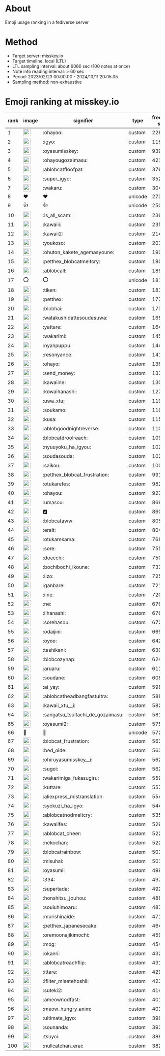 # About
Emoji usage ranking in a fediverse server

# Method
- Target server: misskey.io
- Target timeline: local (LTL)
- LTL sampling interval: about 6060 sec (100 notes at once)
- Note info reading interval: > 60 sec
- Period: 2023/02/23 00:00:00 - 2024/10/11 20:05:05 
- Sampling method: non-exhaustive

# Emoji ranking at misskey.io

|rank|image|signifier|type|frequency score|
|----|----|----|----|----|
|1|<img height="24" src="https://misskey.io/emoji/ohayoo.webp">|:ohayoo:|custom|228341|
|2|<img height="24" src="https://misskey.io/emoji/igyo.webp">|:igyo:|custom|115858|
|3|<img height="24" src="https://misskey.io/emoji/oyasumisskey.webp">|:oyasumisskey:|custom|93971|
|4|<img height="24" src="https://misskey.io/emoji/ohayougozaimasu.webp">|:ohayougozaimasu:|custom|42112|
|5|<img height="24" src="https://misskey.io/emoji/ablobcatfloofpat.webp">|:ablobcatfloofpat:|custom|37654|
|6|<img height="24" src="https://misskey.io/emoji/super_igyo.webp">|:super_igyo:|custom|35216|
|7|<img height="24" src="https://misskey.io/emoji/wakaru.webp">|:wakaru:|custom|30445|
|8|❤|❤|unicode|27333|
|9|👍|👍|unicode|25012|
|10|<img height="24" src="https://misskey.io/emoji/is_all_scam.webp">|:is_all_scam:|custom|23633|
|11|<img height="24" src="https://misskey.io/emoji/kawaiii.webp">|:kawaiii:|custom|23507|
|12|<img height="24" src="https://misskey.io/emoji/kawaii2.webp">|:kawaii2:|custom|21466|
|13|<img height="24" src="https://misskey.io/emoji/youkoso.webp">|:youkoso:|custom|20129|
|14|<img height="24" src="https://misskey.io/emoji/ohuton_kakete_agemasyoune.webp">|:ohuton_kakete_agemasyoune:|custom|19027|
|15|<img height="24" src="https://misskey.io/emoji/petthex_blobcatmeltcry.webp">|:petthex_blobcatmeltcry:|custom|19016|
|16|<img height="24" src="https://misskey.io/emoji/ablobcall.webp">|:ablobcall:|custom|18579|
|17|⭕|⭕|unicode|18136|
|18|<img height="24" src="https://misskey.io/emoji/tiken.webp">|:tiken:|custom|18125|
|19|<img height="24" src="https://misskey.io/emoji/petthex.webp">|:petthex:|custom|17785|
|20|<img height="24" src="https://misskey.io/emoji/blobhai.webp">|:blobhai:|custom|17381|
|21|<img height="24" src="https://misskey.io/emoji/watakushidattesoudesuwa.webp">|:watakushidattesoudesuwa:|custom|16510|
|22|<img height="24" src="https://misskey.io/emoji/yattare.webp">|:yattare:|custom|16429|
|23|<img height="24" src="https://misskey.io/emoji/wakarimi.webp">|:wakarimi:|custom|14561|
|24|<img height="24" src="https://misskey.io/emoji/nyanpuppu.webp">|:nyanpuppu:|custom|14421|
|25|<img height="24" src="https://misskey.io/emoji/resonyance.webp">|:resonyance:|custom|14150|
|26|<img height="24" src="https://misskey.io/emoji/ohayo.webp">|:ohayo:|custom|13647|
|27|<img height="24" src="https://misskey.io/emoji/send_money.webp">|:send_money:|custom|13335|
|28|<img height="24" src="https://misskey.io/emoji/kawaiine.webp">|:kawaiine:|custom|13052|
|29|<img height="24" src="https://misskey.io/emoji/kowaihanashi.webp">|:kowaihanashi:|custom|12736|
|30|<img height="24" src="https://misskey.io/emoji/uwa_xtu.webp">|:uwa_xtu:|custom|11968|
|31|<img height="24" src="https://misskey.io/emoji/soukamo.webp">|:soukamo:|custom|11607|
|32|<img height="24" src="https://misskey.io/emoji/kusa.webp">|:kusa:|custom|11598|
|33|<img height="24" src="https://misskey.io/emoji/ablobgoodnightreverse.webp">|:ablobgoodnightreverse:|custom|11072|
|34|<img height="24" src="https://misskey.io/emoji/blobcatdroolreach.webp">|:blobcatdroolreach:|custom|10914|
|35|<img height="24" src="https://misskey.io/emoji/nyuuyoku_ha_igyou.webp">|:nyuuyoku_ha_igyou:|custom|10227|
|36|<img height="24" src="https://misskey.io/emoji/soudasouda.webp">|:soudasouda:|custom|10211|
|37|<img height="24" src="https://misskey.io/emoji/saikou.webp">|:saikou:|custom|10056|
|38|<img height="24" src="https://misskey.io/emoji/petthex_blobcat_frustration.webp">|:petthex_blobcat_frustration:|custom|9915|
|39|<img height="24" src="https://misskey.io/emoji/otukarefes.webp">|:otukarefes:|custom|9822|
|40|<img height="24" src="https://misskey.io/emoji/ohayou.webp">|:ohayou:|custom|9276|
|41|<img height="24" src="https://misskey.io/emoji/umasou.webp">|:umasou:|custom|8669|
|42|<img height="24" src="https://misskey.io/emoji/a.webp">|:a:|custom|8604|
|43|<img height="24" src="https://misskey.io/emoji/blobcataww.webp">|:blobcataww:|custom|8058|
|44|<img height="24" src="https://misskey.io/emoji/erait.webp">|:erait:|custom|8047|
|45|<img height="24" src="https://misskey.io/emoji/otukaresama.webp">|:otukaresama:|custom|7687|
|46|<img height="24" src="https://misskey.io/emoji/sore.webp">|:sore:|custom|7554|
|47|<img height="24" src="https://misskey.io/emoji/doecchi.webp">|:doecchi:|custom|7505|
|48|<img height="24" src="https://misskey.io/emoji/bochibochi_ikoune.webp">|:bochibochi_ikoune:|custom|7372|
|49|<img height="24" src="https://misskey.io/emoji/iizo.webp">|:iizo:|custom|7250|
|50|<img height="24" src="https://misskey.io/emoji/ganbare.webp">|:ganbare:|custom|7214|
|51|<img height="24" src="https://misskey.io/emoji/iine.webp">|:iine:|custom|7209|
|52|<img height="24" src="https://misskey.io/emoji/ne.webp">|:ne:|custom|6769|
|53|<img height="24" src="https://misskey.io/emoji/iihanashi.webp">|:iihanashi:|custom|6760|
|54|<img height="24" src="https://misskey.io/emoji/sorehasou.webp">|:sorehasou:|custom|6727|
|55|<img height="24" src="https://misskey.io/emoji/odaijini.webp">|:odaijini:|custom|6692|
|56|<img height="24" src="https://misskey.io/emoji/oyoo.webp">|:oyoo:|custom|6429|
|57|<img height="24" src="https://misskey.io/emoji/tashikani.webp">|:tashikani:|custom|6308|
|58|<img height="24" src="https://misskey.io/emoji/blobcozynap.webp">|:blobcozynap:|custom|6243|
|59|<img height="24" src="https://misskey.io/emoji/aruaru.webp">|:aruaru:|custom|6112|
|60|<img height="24" src="https://misskey.io/emoji/soudane.webp">|:soudane:|custom|6082|
|61|<img height="24" src="https://misskey.io/emoji/ai_yay.webp">|:ai_yay:|custom|5989|
|62|<img height="24" src="https://misskey.io/emoji/ablobcatheadbangfastultra.webp">|:ablobcatheadbangfastultra:|custom|5880|
|63|<img height="24" src="https://misskey.io/emoji/kawaii_xtu__i.webp">|:kawaii_xtu__i:|custom|5820|
|64|<img height="24" src="https://misskey.io/emoji/sangatsu_tsuitachi_de_gozaimasu.webp">|:sangatsu_tsuitachi_de_gozaimasu:|custom|5815|
|65|<img height="24" src="https://misskey.io/emoji/oyasumi2.webp">|:oyasumi2:|custom|5756|
|66|🎉|🎉|unicode|5727|
|67|<img height="24" src="https://misskey.io/emoji/blobcat_frustration.webp">|:blobcat_frustration:|custom|5639|
|68|<img height="24" src="https://misskey.io/emoji/bed_oide.webp">|:bed_oide:|custom|5632|
|69|<img height="24" src="https://misskey.io/emoji/ohiruyasumisskey__i.webp">|:ohiruyasumisskey__i:|custom|5626|
|70|<img height="24" src="https://misskey.io/emoji/sugoi.webp">|:sugoi:|custom|5624|
|71|<img height="24" src="https://misskey.io/emoji/wakarimiga_fukasugiru.webp">|:wakarimiga_fukasugiru:|custom|5599|
|72|<img height="24" src="https://misskey.io/emoji/kuttare.webp">|:kuttare:|custom|5575|
|73|<img height="24" src="https://misskey.io/emoji/aliexpress_mistranslation.webp">|:aliexpress_mistranslation:|custom|5543|
|74|<img height="24" src="https://misskey.io/emoji/syokuzi_ha_igyo.webp">|:syokuzi_ha_igyo:|custom|5444|
|75|<img height="24" src="https://misskey.io/emoji/ablobcatnodmeltcry.webp">|:ablobcatnodmeltcry:|custom|5358|
|76|<img height="24" src="https://misskey.io/emoji/kawaiifes.webp">|:kawaiifes:|custom|5294|
|77|<img height="24" src="https://misskey.io/emoji/ablobcat_cheer.webp">|:ablobcat_cheer:|custom|5226|
|78|<img height="24" src="https://misskey.io/emoji/nekochan.webp">|:nekochan:|custom|5221|
|79|<img height="24" src="https://misskey.io/emoji/blobcatrainbow.webp">|:blobcatrainbow:|custom|5011|
|80|<img height="24" src="https://misskey.io/emoji/misuhai.webp">|:misuhai:|custom|5010|
|81|<img height="24" src="https://misskey.io/emoji/oyasumi.webp">|:oyasumi:|custom|4993|
|82|<img height="24" src="https://misskey.io/emoji/334.webp">|:334:|custom|4977|
|83|<img height="24" src="https://misskey.io/emoji/supertada.webp">|:supertada:|custom|4928|
|84|<img height="24" src="https://misskey.io/emoji/honshitsu_jouhou.webp">|:honshitsu_jouhou:|custom|4880|
|85|<img height="24" src="https://misskey.io/emoji/souiuhimoaru.webp">|:souiuhimoaru:|custom|4875|
|86|<img height="24" src="https://misskey.io/emoji/murishinaide.webp">|:murishinaide:|custom|4713|
|87|<img height="24" src="https://misskey.io/emoji/petthex_japanesecake.webp">|:petthex_japanesecake:|custom|4648|
|88|<img height="24" src="https://misskey.io/emoji/oremoonajikimochi.webp">|:oremoonajikimochi:|custom|4594|
|89|<img height="24" src="https://misskey.io/emoji/mog.webp">|:mog:|custom|4548|
|90|<img height="24" src="https://misskey.io/emoji/okaeri.webp">|:okaeri:|custom|4329|
|91|<img height="24" src="https://misskey.io/emoji/ablobcatreachflip.webp">|:ablobcatreachflip:|custom|4318|
|92|<img height="24" src="https://misskey.io/emoji/ittare.webp">|:ittare:|custom|4297|
|93|<img height="24" src="https://misskey.io/emoji/ifilter_misetehoshii.webp">|:ifilter_misetehoshii:|custom|4230|
|94|<img height="24" src="https://misskey.io/emoji/suteki2.webp">|:suteki2:|custom|4142|
|95|<img height="24" src="https://misskey.io/emoji/ameownodfast.webp">|:ameownodfast:|custom|4016|
|96|<img height="24" src="https://misskey.io/emoji/meow_hungry_anim.webp">|:meow_hungry_anim:|custom|4011|
|97|<img height="24" src="https://misskey.io/emoji/ultimate_igyo.webp">|:ultimate_igyo:|custom|3963|
|98|<img height="24" src="https://misskey.io/emoji/sounanda.webp">|:sounanda:|custom|3934|
|99|<img height="24" src="https://misskey.io/emoji/tsuyoi.webp">|:tsuyoi:|custom|3887|
|100|<img height="24" src="https://misskey.io/emoji/nullcatchan_erai.webp">|:nullcatchan_erai:|custom|3820|
